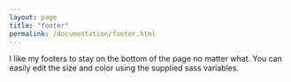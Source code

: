 ```yaml
---
layout: page
title: "footer"
permalink: /documentation/footer.html
---
```

I like my footers to stay on the bottom of the page no matter what. You can easily edit the size and color using the supplied sass variables.